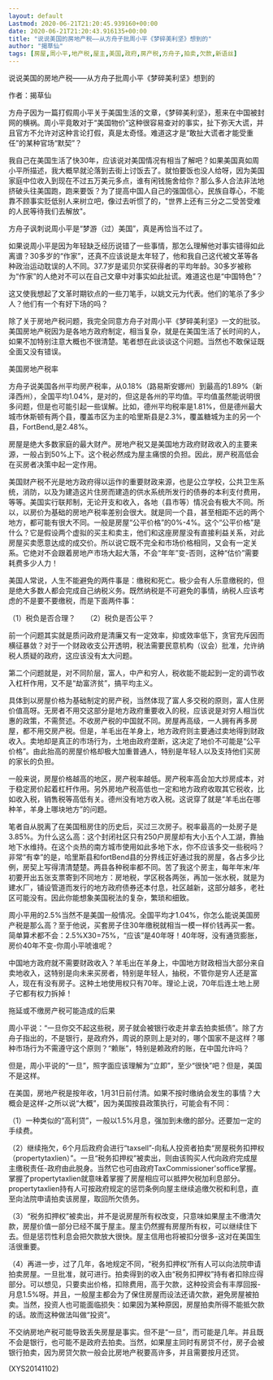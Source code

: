 ```yaml
---
layout: default
Lastmod: 2020-06-21T21:20:45.939160+00:00
date: 2020-06-21T21:20:43.916135+00:00
title: "说说美国的房地产税——从方舟子批周小平《梦碎美利坚》想到的"
author: "揭草仙"
tags: [房屋,周小平,地产税,屋主,美国,政府,房产税,方舟子,拍卖,欠款,新语丝]
---
```


说说美国的房地产税——从方舟子批周小平《梦碎美利坚》想到的

作者：揭草仙

方舟子因为一篇打假周小平关于美国生活的文章，《梦碎美利坚》，惹来在中国被封网的横祸。周小平竟敢对于“美国物价”这种很容易查对的事实，扯下弥天大谎，并且官方不允许对这种言论打假，真是太奇怪。难道这才是“敢扯大谎者才能受重任”的某种官场“默契”？

我自己在美国生活了快30年，应该说对美国情况有相当了解吧？如果美国真如周小平所描述，我大概早就沦落到去街上讨饭去了。就怕要饭也没人给呀，因为美国家庭中位收入到现在不过五万美元多点，谁有闲钱施舍给你？那么多人合法非法地挤破头往美国跑，跑来要饭？为了提高中国人自己的强国信心，民族自尊心，不能靠不顾事实贬低别人来树立吧，像过去听惯了的，"世界上还有三分之二受苦受难的人民等待我们去解放"。

方舟子讽刺说周小平是“梦游（过）美国”，真是再恰当不过了。

如果说周小平是因为年轻缺乏经历说错了一些事情，那怎么理解他对事实错得如此离谱？30多岁的“作家”，还真不应该说是太年轻了，他和我自己这代被文革等各种政治运动耽误的人不同。37.7岁是诺贝尔奖获得者的平均年龄。30多岁被称为“作家”的人绝对不可以在自己文章中对事实如此扯谎。难道这也是“中国特色”？

这又使我想起了文革时期钦点的一些刀笔手，以姚文元为代表。他们的笔杀了多少人？他们有一个有好下场的吗？

除了关于房地产税问题，我完全同意方舟子对周小平《梦碎美利坚》一文的批驳。美国房地产税因为是各地方政府制定，相当复杂，就是在美国生活了长时间的人，如果不加特别注意大概也不很清楚。笔者想在此谈谈这个问题。当然也不敢保证既全面又没有错误。

美国房地产税率

方舟子说美国各州平均房产税率，从0.18%（路易斯安娜州）到最高的1.89%（新泽西州），全国平均1.04%，是对的，但这是各州的平均值。平均值虽然能说明很多问题，但是也可能引起一些误解。比如，德州平均税率是1.81%，但是德州最大城市休斯顿有两个县，覆盖市区为主的哈里斯县是2.3%，覆盖糖城为主的另一个县，FortBend,是2.48%。

房屋是绝大多数家庭的最大财产。房地产税又是美国地方政府财政收入的主要来源，一般占到50%上下。这个税必然成为屋主痛恨的负担。因此，房产税高低会在买房者决策中起一定作用。

美国财产税不光是地方政府得以运作的重要财政来源，也是公立学校，公共卫生系统，消防，以及为建造这片住房而建造的供水系统所发行的债券的本利支付费用，等等。美国实行联邦制，无论开支和收入，各地（县市等）情况会有极大不同。所以，以房价为基础的房地产税率差别会很大。就是同一个县，甚至相距不远的两个地方，都可能有很大不同。一般是房屋“公平价格”的0%-4%。这个“公平价格”是什么？它是假设两个虚拟的买主和卖主，他们和这座房屋没有直接利益关系，对此房屋买卖愿意达成的成交价。所以说它既不完全和市场价格相同，又会有一定关系。它绝对不会跟着房地产市场大起大落，不会“年年”变-否则，这种“估价”需要耗费多少人力！

美国人常说，人生不能避免的两件事是：缴税和死亡。极少会有人乐意缴税的，但是绝大多数人都会完成自己纳税义务。既然纳税是不可避免的事情，纳税人应该考虑的不是要不要缴税，而是下面两件事：

（1）税负是否合理？　　（2）税负是否公平？

前一个问题其实就是质问政府是清廉又有一定效率，抑或效率低下，贪官充斥因而横征暴敛？对于一个财政收支公开透明，税法需要民意机构（议会）批准，允许纳税人质疑的政府，这应该没有太大问题。

第二个问题就是，对不同阶层，富人，中产和穷人，税收能不能起到一定的调节收入杠杆作用，又不是“劫富济贫”，搞平均主义。

具体到以房屋价格为基础制定的房产税，当然体现了富人多交税的原则，富人住房价值高呀。无房者不用交这部分是地方政府重要收入的税，应该说是对穷人相当优惠的政策，不需赘述。不收房产税的中国就不同。房屋再高级，一人拥有再多房屋，都不用交房产税。但是，羊毛出在羊身上，地方政府则主要通过卖地得到财政收入。卖地却是真正的市场行为，土地由政府垄断，这决定了地价不可能是“公平价格”。由此抬高的房屋价格却极大加重普通人，特别是年轻人以及支持他们买房的家长的负担。

一般来说，房屋价格越高的地区，房产税率越低。房产税率高会加大炒房成本，对于稳定房价起着杠杆作用。另外房地产税高低也一定和地方政府收取其它税收，比如收入税，销售税等高低有关。德州没有地方收入税。这说穿了就是“羊毛出在哪种羊，羊身上哪块地方”的问题。

笔者自从脱离了在美国租房住的历史后，买过三次房子。税率最高的一处房子是3.85%。为什么这么高：这个封闭社区只有250户房屋却有大小五个人工湖，靠抽地下水维持。在这个炎热的南方城市使用如此多地下水，你不应该多交一些税吗？非常“有幸”的是，哈里斯县和fortBend县的分界线正好通过我的房屋，各占多少比例，房契上写得清清楚楚。两县各种税率都不同。苦了我这个房主，每年年末/年初要开出五张支票寄到不同地方：房地税，学区税各两张，再加一张水税，就是为建水厂，铺设管道而发行的地方政府债券还本付息，社区越新，这部分越多，老社区可能没有。因此你能想象美国税法的复杂，繁琐和细致。

周小平用的2.5%当然不是美国一般情况。全国平均才1.04%，你怎么能说美国房产税是那么高？至于他说，买套房子住30年缴税就相当一模一样价钱再买一套。简单算术都不会：2.5%X30=75%，“应该”是40年呀！40年呀，没有通货膨胀，房价40年不变-你周小平唬谁呢？

中国地方政府就不需要财政收入？羊毛出在羊身上，中国地方财政相当大部分来自卖地收入，这特别是向未来买房者，特别是年轻人，抽税，不管你是穷人还是富人，现在有没有房子。这种土地使用权只有70年。理论上说，70年后连土地上房子它都有权力拆掉！

拖延或不缴房产税可能造成的后果

周小平说：“一旦你交不起这些税，房子就会被银行收走并拿去拍卖抵债”。除了方舟子指出的，不是银行，是政府外，周说的原则上是对的，哪个国家不是这样？哪种市场行为不需遵守这个原则？“赖账”，特别是赖政府的账，在中国允许吗？

但是，周小平说的“一旦”，照字面应该理解为“立即”，至少“很快”吧？但是，美国不是这样。

在美国，房地产税是按年收，1月31日前付清。如果不按时缴纳会发生的事情？大概会是这样-之所以说“大概”，因为美国按县政策执行，可能会有不同：

（1）一种类似的“高利贷”，一般以1.5%月息，强加到未缴的部分。还要加一定的手续费。

（2）继续拖欠，6个月后政府会进行“taxsell”-向私人投资者拍卖“房屋税务扣押权（propertytaxlien）”。一旦“税务扣押权”被卖出，则由该购买人代向政府完成屋主缴税责任-政府由此脱身。当然它也可由政府TaxCommissioner'soffice掌握。掌握了propertytaxlien就意味着掌握了房屋相应可以抵押欠税加利息部分。propertytaxlien持有人可按政府规定的惩罚条例向屋主继续追缴欠税和利息，直至向法院申请拍卖该房屋，取回所欠债务。

（3）“税务扣押权”被卖出，并不是说房屋所有权改变，只意味如果屋主不缴清欠款，房屋价值一部分已经不属于屋主。屋主仍然握有房屋所有权，可以继续住下去。但是惩罚性利息会把欠款放大很快。屋主信用也将被扣分很多-这对在美国生活很重要。

（4）再进一步，过了几年，各地规定不同，“税务扣押权”所有人可以向法院申请拍卖房屋。一旦批准，就可进行。拍卖得到的收入由“税务扣押权”持有者扣除应得部分。可以想见，只要卖出价格，扣除费用，高于欠款，这种投资会有丰厚回报-月息1.5%呀。并且，一般屋主都会为了保住房屋而设法还请欠款，避免房屋被拍卖。当然，投资人也可能面临损失：如果因为某种原因，房屋拍卖所得不能抵欠款的话。故而这种做法叫做“投资”。

不交纳房地产税可能导致丢失房屋是事实。但不是“一旦”，而可能是几年。并且既不会是银行，也可能不是政府去拍卖。当然，如果屋主同时有房贷不付，房子会被银行拍卖，因为房贷欠款一般会比房地产税要高许多，并且需要按月还贷。

(XYS20141102)

